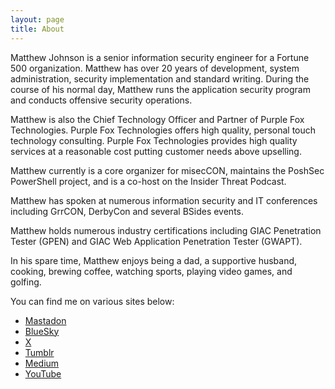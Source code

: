 ```yaml
---
layout: page
title: About
---
```


Matthew Johnson is a senior information security engineer for a Fortune 500 organization. Matthew has over 20 years of development, system administration, security implementation and standard writing. During the course of his normal day, Matthew runs the application security program and conducts offensive security operations.

Matthew is also the Chief Technology Officer and Partner of Purple Fox Technologies. Purple Fox Technologies offers high quality, personal touch technology consulting. Purple Fox Technologies provides high quality services at a reasonable cost putting customer needs above upselling.

Matthew currently is a core organizer for misecCON, maintains the PoshSec PowerShell project, and is a co-host on the Insider Threat Podcast.

Matthew has spoken at numerous information security and IT conferences including GrrCON, DerbyCon and several BSides events.

Matthew holds numerous industry certifications including GIAC Penetration Tester (GPEN) and GIAC Web Application Penetration Tester (GWAPT).

In his spare time, Matthew enjoys being a dad, a supportive husband, cooking, brewing coffee, watching sports, playing video games, and golfing.

You can find me on various sites below:

- [Mastadon](<https://infosec.exchange/@mwjcomputing>)
- [BlueSky](<https://bsky.app/profile/mwjcomputing.bsky.social>)
- [X](<https://twitter.com/mwjcomputing>)
- [Tumblr](<https://mwjcomputing.tumblr.com>)
- [Medium](<https://medium.com/@mwjcomputing>)
- [YouTube](<https://www.youtube.com/channel/UCsKNfcfQotGa6_whAOGX9Hw>)
